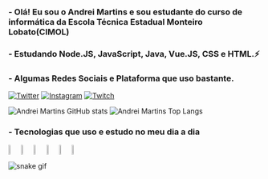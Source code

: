 ### - Olá! Eu sou o Andrei Martins e sou estudante do curso de informática da Escola Técnica Estadual Monteiro Lobato(CIMOL)
### - Estudando Node.JS, JavaScript, Java, Vue.JS, CSS e HTML.⚡

### - Algumas Redes Sociais e Plataforma que uso bastante.
[![Twitter](https://img.shields.io/badge/Twitter-1DA1F2?style=for-the-badge&logo=twitter&logoColor=white)](https://twitter.com/AndreiElia444)
[![Instagram](https://img.shields.io/badge/Instagram-E4405F?style=for-the-badge&logo=instagram&logoColor=white)](https://instagram.com/andrei_coelho_?igshid=MzNlNGNkZWQ4Mg==)
[![Twitch](https://img.shields.io/badge/Twitch-9146FF?style=for-the-badge&logo=twitch&logoColor=white)](https://www.twitch.tv/andrei_emc)

![Andrei Martins GitHub stats](https://github-readme-stats.vercel.app/api?username=AndreiMartinsCoelho&show_icons=true&theme=radical&layout=demo)
![Andrei Martins Top Langs](https://github-readme-stats.vercel.app/api/top-langs/?username=AndreiMartinsCoelho&layout=compact&show_icons=true&theme=radical)

### - Tecnologias que uso e estudo no meu dia a dia
<div style="display:flex">
    <img align="center" width="5%" src="https://cdn.jsdelivr.net/gh/devicons/devicon/icons/css3/css3-original.svg" />    
    <img align="center" width="5%" src="https://cdn.jsdelivr.net/gh/devicons/devicon/icons/html5/html5-original.svg" />   
    <img align="center" width="5%" src="https://cdn.jsdelivr.net/gh/devicons/devicon/icons/javascript/javascript-original.svg" />    
    <img align="center" width="5%" src="https://cdn.jsdelivr.net/gh/devicons/devicon/icons/java/java-original.svg" />   
    <img align="center" width="5%" src="https://cdn.jsdelivr.net/gh/devicons/devicon/icons/nodejs/nodejs-original.svg" />
    <img align="center" width="5%" src="https://cdn.jsdelivr.net/gh/devicons/devicon/icons/vuejs/vuejs-original.svg" />
</div>

![snake gif](https://github.com/vinikrummenauer/vinikrummenauer/blob/output/github-contribution-grid-snake.svg)
